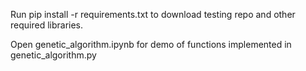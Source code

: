 Run pip install -r requirements.txt to download testing repo and other required libraries.

Open genetic_algorithm.ipynb for demo of functions implemented in genetic_algorithm.py